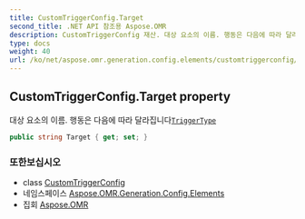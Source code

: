 ```yaml
---
title: CustomTriggerConfig.Target
second_title: .NET API 참조용 Aspose.OMR
description: CustomTriggerConfig 재산. 대상 요소의 이름. 행동은 다음에 따라 달라집니다TriggerType
type: docs
weight: 40
url: /ko/net/aspose.omr.generation.config.elements/customtriggerconfig/target/
---
```

## CustomTriggerConfig.Target property

대상 요소의 이름. 행동은 다음에 따라 달라집니다[`TriggerType`](../triggertype/)

```csharp
public string Target { get; set; }
```

### 또한보십시오

* class [CustomTriggerConfig](../)
* 네임스페이스 [Aspose.OMR.Generation.Config.Elements](../../customtriggerconfig/)
* 집회 [Aspose.OMR](../../../)


